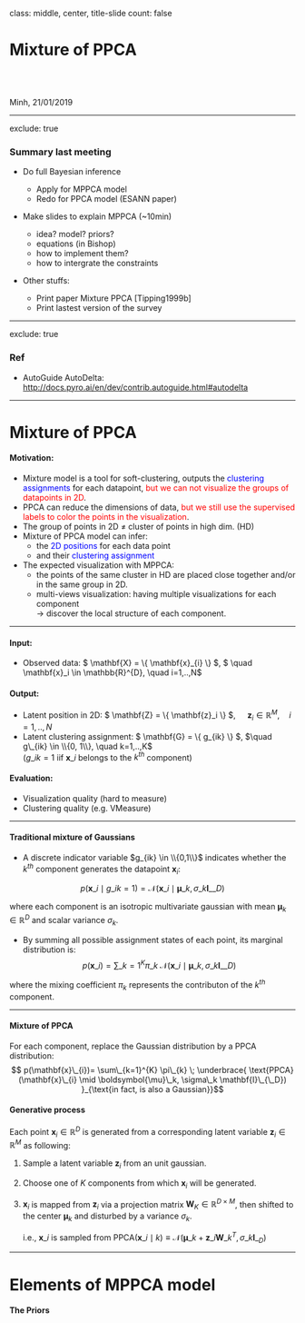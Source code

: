 class: middle, center, title-slide
count: false

# Mixture of PPCA

<br><br>

Minh, 21/01/2019

---
exclude: true

### Summary last meeting

+ Do full Bayesian inference
    * Apply for MPPCA model
    * Redo for PPCA model (ESANN paper)

+ Make slides to explain MPPCA (~10min)
    * idea? model? priors?
    * equations (in Bishop)
    * how to implement them?
    * how to intergrate the constraints


+ Other stuffs:
    * Print paper Mixture PPCA [Tipping1999b]
    * Print lastest version of the survey

---
exclude: true

### Ref

+ AutoGuide AutoDelta: http://docs.pyro.ai/en/dev/contrib.autoguide.html#autodelta

---

# Mixture of PPCA

#### Motivation:

* Mixture model is a tool for soft-clustering, outputs the <span style="color:blue">clustering assignments</span> for each datapoint, <span style="color:red"> but we can not visualize the groups of datapoints in 2D</span>.
* PPCA can reduce the dimensions of data, <span style="color:red"> but we still use the supervised labels to color the points in the visualization</span>.<br/>
* The group of points in 2D  ${\ne}$  cluster of points in high dim. (HD)
* Mixture of PPCA model can infer:
    - the <span style="color:blue">2D positions</span> for each data point
    - and their <span style="color:blue">clustering assignment</span>
* The expected visualization with MPPCA:
    - the points of the same cluster in HD are placed close together and/or in the same group in 2D.
    - multi-views visualization: having multiple visualizations for each component <br/> ${\to}$ discover the local structure of each component.

---

#### Input:

* Observed data: $ \mathbf{X} = \\{ \mathbf{x}_{i} \\} $, $ \quad \mathbf{x}_i  \in \mathbb{R}^{D}, \quad  i=1,..,N$

#### Output:

* Latent position in 2D: $ \mathbf{Z} =  \\{ \mathbf{z}_i \\} $, $\quad \mathbf{z}_i  \in \mathbb{R}^{M}, \quad i=1,..,N$
* Latent clustering assignment: $ \mathbf{G} = \\{ g\_{ik} \\} $, $\quad g\_{ik} \in \\{0, 1\\}, \quad k=1,..,K$ <br/>
($g\_{ik} = 1$ iif $\mathbf{x}\_{i}$ belongs to the $k^{th}$ component)

#### Evaluation:
* Visualization quality (hard to measure)
* Clustering quality (e.g. VMeasure)

---

#### Traditional mixture of Gaussians

+ A discrete indicator variable $g_{ik} \in \\{0,1\\}$ indicates whether the $k^{th}$ component generates the datapoint $\mathbf{x}_i$:

$$
p(\mathbf{x}\_{i} \mid g\_{ik}=1) = \mathcal{N}(\mathbf{x}\_{i} \mid \boldsymbol{\mu}\_k, \sigma\_k \mathbf{I}\_{\_D})
$$

where each component is an isotropic multivariate gaussian with mean $\boldsymbol{\mu}_k \in \mathbb{R}^{D}$ and scalar variance $\sigma_k$.

+ By summing all possible assignment states of each point, its marginal distribution is:
$$ p(\mathbf{x}\_{i})= \sum\_{k=1}^{K} \pi\_{k} \;\mathcal{N}(\mathbf{x}\_{i} \mid \boldsymbol{\mu}\_k, \sigma\_k \mathbf{I}\_{\_D})$$

where the mixing coefficient $\pi_k$ represents the contributon of the $k^{th}$ component.

---

#### Mixture of PPCA

For each component, replace the Gaussian distribution by a PPCA distribution:
$$ p(\mathbf{x}\_{i})= \sum\_{k=1}^{K} \pi\_{k} \; \underbrace{ \text{PPCA}(\mathbf{x}\_{i} \mid \boldsymbol{\mu}\_k, \sigma\_k \mathbf{I}\_{\_D}) }_{\text{in fact, is also a Gaussian}}$$


#### Generative process

Each point $\mathbf{x}_i \in \mathbb{R}^{D}$ is generated from a corresponding latent variable $\mathbf{z}_i \in \mathbb{R}^{M}$ as following:

1. Sample a latent variable $\mathbf{z}_i$ from an unit gaussian.

2. Choose one of $K$ components from which $\mathbf{x}_i$ will be generated.

3. $\mathbf{x}_i$ is mapped from $\mathbf{z}_i$ via a projection matrix $\mathbf{W}_K \in \mathbb{R}^{D \times M}$, then shifted to the center $\boldsymbol{\mu}_k$ and disturbed by a variance $\sigma_k$.

    i.e., $\mathbf{x}\_{i}$ is sampled from
$\text{PPCA}(\mathbf{x}\_{i} \mid k) \equiv
 \mathcal{N}(\boldsymbol{\mu}\_{k} + \mathbf{z}\_{i} \mathbf{W}\_{k}^{T}, \sigma\_{k} \mathbf{I}\_{_{D}})$

---

# Elements of MPPCA model

#### The Priors